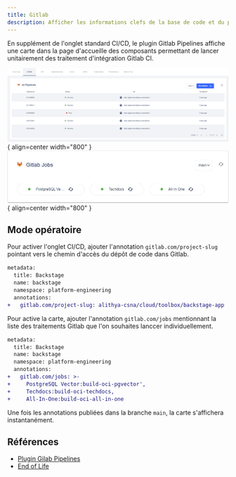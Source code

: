 ```yaml
---
title: Gitlab
description: Afficher les informations clefs de la base de code et du pipeline
---
```



En supplément de l'onglet standard CI/CD, le plugin Gitlab Pipelines affiche une carte dans la page d'accueille des composants permettant de lancer unitairement des traitement d'intégration Gitlab CI.


![Gitlab CI/CD](./media/gitlab-cicd.png){ align=center width="800" }
![Gitlab Jobs](./media/gitlab-jobs.png){ align=center width="800" }

## Mode opératoire

Pour activer l'onglet CI/CD, ajouter l'annotation `gitlab.com/project-slug` pointant vers le chemin d'accès du dépôt de code dans Gitlab.

```diff
metadata:
  title: Backstage
  name: backstage
  namespace: platform-engineering
  annotations:
+   gitlab.com/project-slug: alithya-csna/cloud/toolbox/backstage-app
```
Pour active la carte, ajouter l'annotation `gitlab.com/jobs` mentionnant la liste des traitements Gitlab que l'on souhaites lanccer individuellement.

```diff
metadata:
  title: Backstage
  name: backstage
  namespace: platform-engineering
  annotations:
+   gitlab.com/jobs: >-
+     PostgreSQL Vector:build-oci-pgvector',
+     Techdocs:build-oci-techdocs,
+     All-In-One:build-oci-all-in-one
```

Une fois les annotations publiées dans la branche `main`, la carte s'affichera instantanément.

## Références

* [Plugin Gilab Pipelines](https://platform.vee.codes/plugin/Gitlab%20Pipelines/)
* [End of Life](https://endoflife.date)